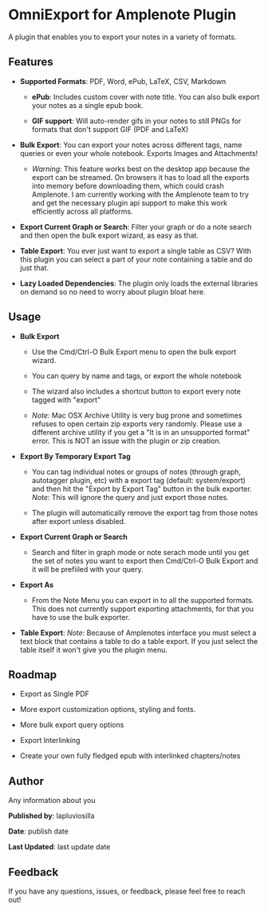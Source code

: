 # OmniExport for Amplenote Plugin

A plugin that enables you to export your notes in a variety of formats.

## **Features**

- **Supported Formats**: PDF, Word, ePub, LaTeX, CSV, Markdown

  - **ePub**: Includes custom cover with note title. You can also bulk export your notes as a single epub book.

  - **GIF support**: Will auto-render gifs in your notes to still PNGs for formats that don't support GIF (PDF and LaTeX)

- **Bulk Export**: You can export your notes across different tags, name queries or even your whole notebook. Exports Images and Attachments!

  - _Warning_: This feature works best on the desktop app because the export can be streamed. On browsers it has to load all the exports into memory before downloading them, which could crash Amplenote. I am currently working with the Amplenote team to try and get the necessary plugin api support to make this work efficiently across all platforms.

- **Export Current Graph or Search**: Filter your graph or do a note search and then open the bulk export wizard, as easy as that.

- **Table Export**: You ever just want to export a single table as CSV? With this plugin you can select a part of your note containing a table and do just that.

- **Lazy Loaded Dependencies**: The plugin only loads the external libraries on demand so no need to worry about plugin bloat here.

## **Usage**

- **Bulk Export**

  - Use the Cmd/Ctrl-O Bulk Export menu to open the bulk export wizard.

  - You can query by name and tags, or export the whole notebook

  - The wizard also includes a shortcut button to export every note tagged with "export"

  - _Note:_ Mac OSX Archive Utility is very bug prone and sometimes refuses to open certain zip exports very randomly. Please use a different archive utility if you get a "It is in an unsupported format" error. This is NOT an issue with the plugin or zip creation.

- **Export By Temporary Export Tag**

  - You can tag individual notes or groups of notes (through graph, autotagger plugin, etc) with a export tag (default: system/export) and then hit the "Export by Export Tag" button in the bulk exporter. _Note_: This will ignore the query and just export those notes.

  - The plugin will automatically remove the export tag from those notes after export unless disabled.

- **Export Current Graph or Search**

  - Search and filter in graph mode or note serach mode until you get the set of notes you want to export then Cmd/Ctrl-O Bulk Export and it will be prefiiled with your query.

- **Export As**

  - From the Note Menu you can export in to all the supported formats. This does not currently support exporting attachments, for that you have to use the bulk exporter.

- **Table Export**: _Note_: Because of Amplenotes interface you must select a text block that contains a table to do a table export. If you just select the table itself it won't give you the plugin menu.

## **Roadmap**

- Export as Single PDF

- More export customization options, styling and fonts.

- More bulk export query options

- Export Interlinking

- Create your own fully fledged epub with interlinked chapters/notes

## **Author**

Any information about you

**Published by**: lapluviosilla

**Date**: publish date

**Last Updated**: last update date

## **Feedback**

If you have any questions, issues, or feedback, please feel free to reach out!
